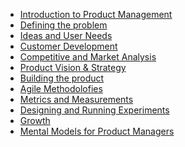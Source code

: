 <!-- docs/_sidebar.md -->
* [Introduction to Product Management](/)
* [Defining the problem](defining-the-problem.md)
* [Ideas and User Needs](ideas-user-needs.md)
* [Customer Development](customer-development.md)
* [Competitive and Market Analysis](competitive-market.md)
* [Product Vision & Strategy](vision-and-strategy.md)
* [Building the product](building-the-product.md)
* [Agile Methodolofies](agile-methodologies.md)
* [Metrics and Measurements](metrics.md)
* [Designing and Running Experiments](designing-and-runing-experiments.md)
* [Growth](growth.md)
* [Mental Models for Product Managers](mental-models-for-product-managers.md)
<!-- * [User Personas](user-personas.md) -->
<!-- * [Leading without authority](leadership.md) -->
<!-- * [Working with stakeholders](working-with-stakeholders.md) -->
<!-- * [Frameworks](frameworks.md) -->
<!-- * [Data Product Manager](data-product-manager.md) -->
<!-- * [Preparing for interviews]() -->
